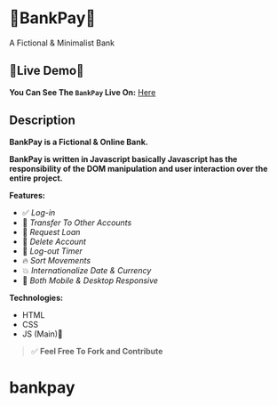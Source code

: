 # 🚀BankPay🚀

A Fictional &amp; Minimalist Bank

## 🎈Live Demo🎈

**You Can See The `BankPay` Live On:** [Here](https://fadayopaul.github.io/bankpay/)

<!-- ## 👉Log-in credentials👈

| Account       | UserName | Password |
| ------------- | -------- | -------- |
| Admin Account | `aa`     | `1111`   |
| Guest Account | `ga`     | `2222`   | -->

## Description

**BankPay is a Fictional & Online Bank.**

**BankPay is written in Javascript basically Javascript has the responsibility of the DOM manipulation and user interaction over the entire project.**

<!-- > ⚠ Alert: The app has some browser compatibility issues as I've noticed, especially on mobile browsers and if you are not using the latest versions of the browser, the app may not work properly or not working at all. -->

**Features:**

- ✅ _Log-in_
- 🎉 _Transfer To Other Accounts_
- 🚀 _Request Loan_
- 🎈 _Delete Account_
- 🔁 _Log-out Timer_
- 🔥 _Sort Movements_
- 💥 _Internationalize Date & Currency_
- 🥳 _Both Mobile & Desktop Responsive_

**Technologies:**

- HTML
- CSS
- JS (Main)🚀

> ✅ **Feel Free To Fork and Contribute**

# bankpay
